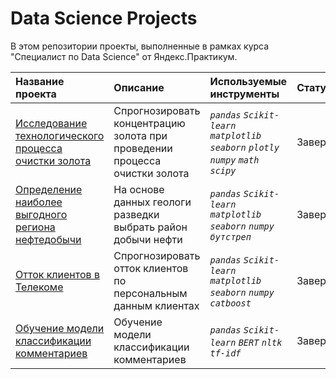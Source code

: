 # Data Science Projects

В этом репозитории проекты, выполненные в рамках курса "Специалист по Data Science" от Яндекс.Практикум.

| Название проекта                                                                                                          | Описание                                                                   | Используемые инструменты                                                         | Статус |
|:--------------------------------------------------------------------------------------------------------------------------|:---------------------------------------------------------------------------|:---------------------------------------------------------------------------------|:---------------------------|
| [Исследование технологического процесса очистки золота](https://github.com/converga/dataProjects/tree/main/gold_recovery) | Спрогнозировать концентрацию золота при проведении процесса очистки золота | *`pandas` `Scikit-learn` `matplotlib` `seaborn` `plotly` `numpy` `math` `scipy`* | Завершен |
| [Определение наиболее выгодного региона нефтедобычи](https://github.com/converga/dataProjects/tree/main/ML_in_business)   | На основе данных геологи разведки выбрать район добычи нефти               | *`pandas` `Scikit-learn` `matplotlib` `seaborn` `numpy` `бутстреп`*              | Завершен |
| [Отток клиентов в Телекоме](https://github.com/converga/dataProjects/tree/main/telecom)                                   | Cпрогнозировать отток клиентов по персональным данным клиентах             | *`pandas` `Scikit-learn` `matplotlib` `seaborn` `numpy` `catboost`*              | Завершен |
| [Обучение модели классификации комментариев](https://github.com/converga/dataProjects/tree/main/nlp)                      | Обучение модели классификации комментариев                                 | *`pandas` `Scikit-learn` `BERT` `nltk` `tf-idf`*                                 | Завершен |

